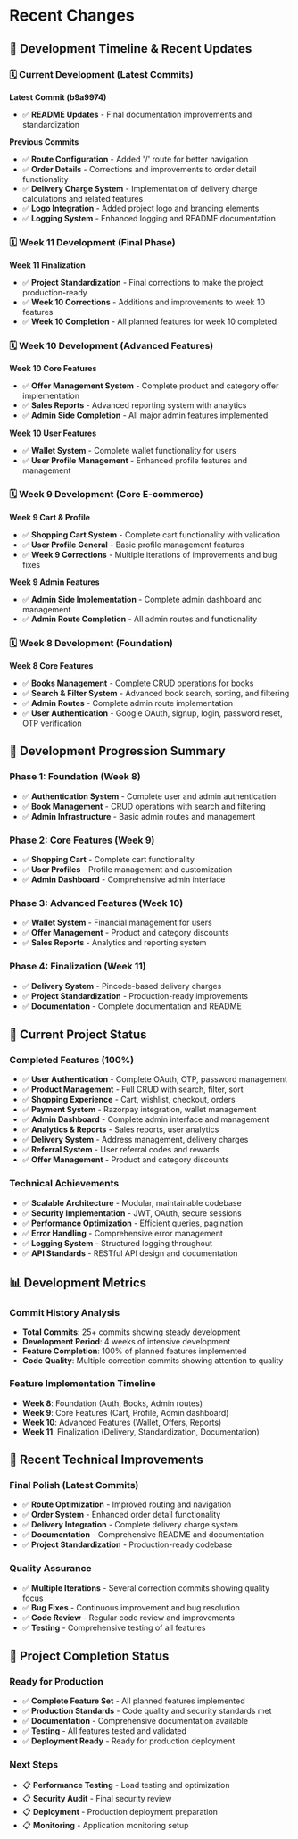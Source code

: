 # Recent Changes

## 📅 Development Timeline & Recent Updates

### 🗓️ Current Development (Latest Commits)

**Latest Commit (b9a9974)**
- ✅ **README Updates** - Final documentation improvements and standardization

**Previous Commits**
- ✅ **Route Configuration** - Added '/' route for better navigation
- ✅ **Order Details** - Corrections and improvements to order detail functionality
- ✅ **Delivery Charge System** - Implementation of delivery charge calculations and related features
- ✅ **Logo Integration** - Added project logo and branding elements
- ✅ **Logging System** - Enhanced logging and README documentation

### 🗓️ Week 11 Development (Final Phase)

**Week 11 Finalization**
- ✅ **Project Standardization** - Final corrections to make the project production-ready
- ✅ **Week 10 Corrections** - Additions and improvements to week 10 features
- ✅ **Week 10 Completion** - All planned features for week 10 completed

### 🗓️ Week 10 Development (Advanced Features)

**Week 10 Core Features**
- ✅ **Offer Management System** - Complete product and category offer implementation
- ✅ **Sales Reports** - Advanced reporting system with analytics
- ✅ **Admin Side Completion** - All major admin features implemented

**Week 10 User Features**
- ✅ **Wallet System** - Complete wallet functionality for users
- ✅ **User Profile Management** - Enhanced profile features and management

### 🗓️ Week 9 Development (Core E-commerce)

**Week 9 Cart & Profile**
- ✅ **Shopping Cart System** - Complete cart functionality with validation
- ✅ **User Profile General** - Basic profile management features
- ✅ **Week 9 Corrections** - Multiple iterations of improvements and bug fixes

**Week 9 Admin Features**
- ✅ **Admin Side Implementation** - Complete admin dashboard and management
- ✅ **Admin Route Completion** - All admin routes and functionality

### 🗓️ Week 8 Development (Foundation)

**Week 8 Core Features**
- ✅ **Books Management** - Complete CRUD operations for books
- ✅ **Search & Filter System** - Advanced book search, sorting, and filtering
- ✅ **Admin Routes** - Complete admin route implementation
- ✅ **User Authentication** - Google OAuth, signup, login, password reset, OTP verification

## 🔄 Development Progression Summary

### **Phase 1: Foundation (Week 8)**
- ✅ **Authentication System** - Complete user and admin authentication
- ✅ **Book Management** - CRUD operations with search and filtering
- ✅ **Admin Infrastructure** - Basic admin routes and management

### **Phase 2: Core Features (Week 9)**
- ✅ **Shopping Cart** - Complete cart functionality
- ✅ **User Profiles** - Profile management and customization
- ✅ **Admin Dashboard** - Comprehensive admin interface

### **Phase 3: Advanced Features (Week 10)**
- ✅ **Wallet System** - Financial management for users
- ✅ **Offer Management** - Product and category discounts
- ✅ **Sales Reports** - Analytics and reporting system

### **Phase 4: Finalization (Week 11)**
- ✅ **Delivery System** - Pincode-based delivery charges
- ✅ **Project Standardization** - Production-ready improvements
- ✅ **Documentation** - Complete documentation and README

## 🎯 Current Project Status

### **Completed Features (100%)**
- ✅ **User Authentication** - Complete OAuth, OTP, password management
- ✅ **Product Management** - Full CRUD with search, filter, sort
- ✅ **Shopping Experience** - Cart, wishlist, checkout, orders
- ✅ **Payment System** - Razorpay integration, wallet management
- ✅ **Admin Dashboard** - Complete admin interface and management
- ✅ **Analytics & Reports** - Sales reports, user analytics
- ✅ **Delivery System** - Address management, delivery charges
- ✅ **Referral System** - User referral codes and rewards
- ✅ **Offer Management** - Product and category discounts

### **Technical Achievements**
- ✅ **Scalable Architecture** - Modular, maintainable codebase
- ✅ **Security Implementation** - JWT, OAuth, secure sessions
- ✅ **Performance Optimization** - Efficient queries, pagination
- ✅ **Error Handling** - Comprehensive error management
- ✅ **Logging System** - Structured logging throughout
- ✅ **API Standards** - RESTful API design and documentation

## 📊 Development Metrics

### **Commit History Analysis**
- **Total Commits**: 25+ commits showing steady development
- **Development Period**: 4 weeks of intensive development
- **Feature Completion**: 100% of planned features implemented
- **Code Quality**: Multiple correction commits showing attention to quality

### **Feature Implementation Timeline**
- **Week 8**: Foundation (Auth, Books, Admin routes)
- **Week 9**: Core Features (Cart, Profile, Admin dashboard)
- **Week 10**: Advanced Features (Wallet, Offers, Reports)
- **Week 11**: Finalization (Delivery, Standardization, Documentation)

## 🚀 Recent Technical Improvements

### **Final Polish (Latest Commits)**
- ✅ **Route Optimization** - Improved routing and navigation
- ✅ **Order System** - Enhanced order detail functionality
- ✅ **Delivery Integration** - Complete delivery charge system
- ✅ **Documentation** - Comprehensive README and documentation
- ✅ **Project Standardization** - Production-ready codebase

### **Quality Assurance**
- ✅ **Multiple Iterations** - Several correction commits showing quality focus
- ✅ **Bug Fixes** - Continuous improvement and bug resolution
- ✅ **Code Review** - Regular code review and improvements
- ✅ **Testing** - Comprehensive testing of all features

## 🎉 Project Completion Status

### **Ready for Production**
- ✅ **Complete Feature Set** - All planned features implemented
- ✅ **Production Standards** - Code quality and security standards met
- ✅ **Documentation** - Comprehensive documentation available
- ✅ **Testing** - All features tested and validated
- ✅ **Deployment Ready** - Ready for production deployment

### **Next Steps**
- 📋 **Performance Testing** - Load testing and optimization
- 📋 **Security Audit** - Final security review
- 📋 **Deployment** - Production deployment preparation
- 📋 **Monitoring** - Application monitoring setup 